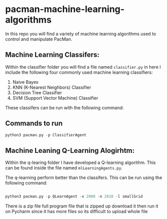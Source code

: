# pacman-machine-learning-algorithms
In this repo you will find a variety of machine learning algorithms used to control and manipulate PacMan.

## Machine Learning Classifers:
Within the classifier folder you will find a file named `classifier.py` in here I include the following four commonly used machine learning classifiers:
1. Naive Bayes
2. KNN (K-Nearest Neighbors) Classifier
3. Decision Tree Classifier
4. SVM (Support Vector Machine) Classifier

These classifers can be run with the following command:
## Commands to run 
```python
python3 pacman.py -p ClassifierAgent
```


## Machine Leaning Q-Learning Alogirhtm:
Within the q-learing folder I have developed a Q-learning algorithm. This can be found inside the file named `mlLearningAgents.py`.

The q-learning perform better than the classifers. This can be run using the following command:
```python

python3 pacman.py -p QLearnAgent -x 2000 -n 2010 -l smallGrid

```
There is a zip file full program file that is zipped up download it then run it on Pycharm since it has more files so its difficult to upload whole file 
